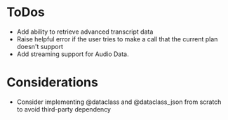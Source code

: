 
# ToDos

* Add ability to retrieve advanced transcript data
* Raise helpful error if the user tries to make a call that the current plan doesn't support
* Add streaming support for Audio Data.


# Considerations

* Consider implementing @dataclass and @dataclass_json from scratch to avoid third-party dependency
